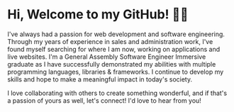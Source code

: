 # Hi, Welcome to my GitHub! 👋🏾

I've always had a passion for web development and software engineering. Through my years of experience in sales and administration work, I've found myself searching for where I am now, working on applications and live websites. I'm a General Assembly Software Engineer Immersive graduate as I have successfully demonstrated my abilities with multiple programming languages, libraries & frameworks. I continue to develop my skills and hope to make a meaningful impact in today's society. 

I love collaborating with others to create something wonderful, and if that's a passion of yours as well, let's connect! I'd love to hear from you!

